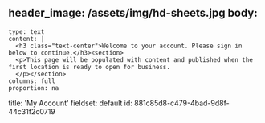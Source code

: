 header_image: /assets/img/hd-sheets.jpg
body:
  -
    type: text
    content: |
      <h3 class="text-center">Welcome to your account. Please sign in below to continue.</h3><section>
      <p>This page will be populated with content and published when the first location is ready to open for business.
      </p></section>
    columns: full
    proportion: na
title: 'My Account'
fieldset: default
id: 881c85d8-c479-4bad-9d8f-44c31f2c0719
